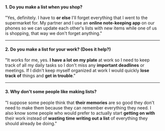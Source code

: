 #### 1. Do you make a list when you shop?
"Yes, definitely. I have to **or else** I'll forget everything that I went to the supermarket for. My partner and I use an **online note-keeping app** on our phones so we can update each other's lists with new items while one of us is shopping, that way we don't forget anything."

---
#### 2. Do you make a list for your work? (Does it help?)
"It works for me, yes. **I have a lot on my plate** at work so I need to keep track of all my daily tasks so I don't miss any **important deadlines** or meetings. If I didn't keep myself organized at work I would quickly **lose track of** things and **get in trouble**."

---
#### 3. Why don't some people like making lists?
"I suppose some people think that **their memories** are so good they don't need to make them because they can remember everything they need. I also know some people who would prefer to actually start **getting on with** their work instead of **wasting time writing out a list** of everything they should already be doing."